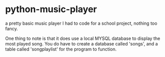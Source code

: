 # python-music-player
a pretty basic music player I had to code for a school project, nothing too fancy.

One thing to note is that it does use a local MYSQL database to display the most played song.
You do have to create a database called 'songs', and a table called 'songplaylist' for the program to function.

